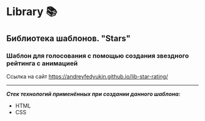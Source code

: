 # Library 📚

## Библиотека шаблонов. "Stars"

### Шаблон для голосования с помощью создания звездного рейтинга с анимацией

Ссылка на сайт <https://andreyfedyukin.github.io/lib-star-rating/>

---

***Стек технологий применённых при создании данного шаблона:***

- HTML
- CSS
